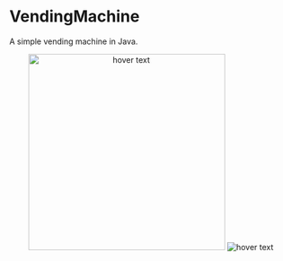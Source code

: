# VendingMachine
A simple vending machine in Java.


<p align="center">
  <img src="https://i.imgur.com/VQQ6YEI.png" width="350" title= "hover text">
  <img src="https://i.imgur.com/r944m2I.png width="350" title="hover text">
  
</p>

                                                                          

